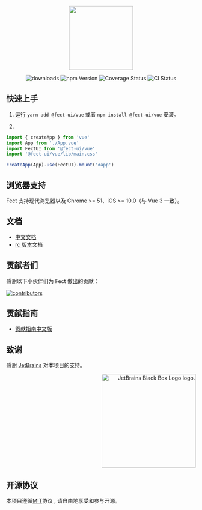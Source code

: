 <p align="center" height="170">
  <img  style="height:170px;width:170px;" height="170" width="170" src="https://user-images.githubusercontent.com/52351095/118687359-7e809480-b837-11eb-8083-b0504ec79652.png"/>
</p>

<p align="center">
 <img src="https://img.shields.io/npm/dm/@fect-ui/vue?style=for-the-badge" alt="downloads" />
 <img src="https://img.shields.io/npm/v/@fect-ui/vue?color=%230761d1&logoColor=%23000000&style=for-the-badge" alt="npm Version" />
 <img src="https://img.shields.io/codecov/c/gh/fect-org/fect?style=for-the-badge" alt="Coverage Status" />
 <img src="https://img.shields.io/github/workflow/status/fect-org/fect/CI?style=for-the-badge" alt="CI Status" />
</p>

## 快速上手

1. 运行 `yarn add @fect-ui/vue` 或者 `npm install @fect-ui/vue` 安装。

2.

```js
import { createApp } from 'vue'
import App from './App.vue'
import FectUI from '@fect-ui/vue'
import '@fect-ui/vue/lib/main.css'

createApp(App).use(FectUI).mount('#app')
```

## 浏览器支持

Fect 支持现代浏览器以及 Chrome >= 51、iOS >= 10.0（与 Vue 3 一致）。

## 文档

- [中文文档](https://vue.miaya.art/zh-cn)
- [rc 版本文档](https://vue-rc.miaya.art/zh-cn)

## 贡献者们

感谢以下小伙伴们为 Fect 做出的贡献：

<a href="https://github.com/fect-org/fect/graphs/contributors">
  <img src="https://opencollective.com/fect/contributors.svg?width=890&button=false" alt="contributors">
</a>

## 贡献指南

- [贡献指南中文版](https://github.com/fect-org/fect/blob/master/.github/CONTRIBUTING.zh-CN.md)

## 致谢

感谢 [JetBrains](https://www.jetbrains.com/) 对本项目的支持。

<p align="right">
<img width="250px" height="250px" src="https://resources.jetbrains.com/storage/products/company/brand/logos/jb_square.png" alt="JetBrains Black Box Logo logo.">
</p>

## 开源协议

本项目遵循[MIT](./LICENSE)协议 , 请自由地享受和参与开源。
